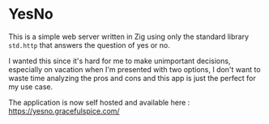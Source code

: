 # YesNo
This is a simple web server written in Zig using only the standard library `std.http` that answers the question of yes or no. 

I wanted this since it's hard for me to make unimportant decisions, especially on vacation when I'm presented with two options,
I don't want to waste time analyzing the pros and cons and this app is just the perfect for my use case. 

The application is now self hosted and available here : https://yesno.gracefulspice.com/
